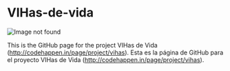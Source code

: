 VIHas-de-vida
=============

![Image not found](http://codehappen.in/img/vihas.jpg)

This is the GitHub page for the project VIHas de Vida (http://codehappen.in/page/project/vihas).
Esta es la página de GitHub para el proyecto VIHas de Vida (http://codehappen.in/page/project/vihas).


